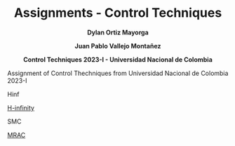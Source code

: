<div align="center">
<h1> Assignments - Control Techniques</h1> 
<p>
 
  **Dylan Ortiz Mayorga**
 
  **Juan Pablo Vallejo Montañez**
 
  **Control Techniques 2023-I - Universidad Nacional de Colombia**
</p>
 
</div>
Assignment of Control Thechniques from Universidad Nacional de Colombia 2023-I

Hinf

[H-infinity](https://github.com/juvallejom/ControlAsig/blob/893a767160f5e5ce219ca68f01dfbc522903e08f/Hinf/H-infinity.md)

SMC

[MRAC](https://github.com/juvallejom/ControlAsig/blob/26c0688dad5db77e5c5676adef74548e4237ec9e/MRAC/MRAC.md)

